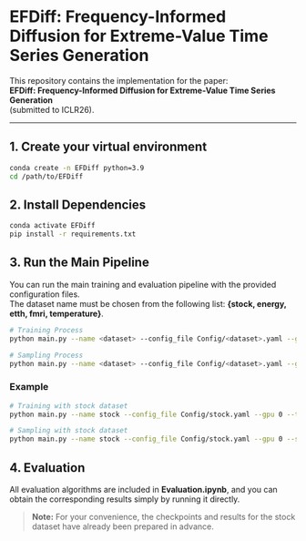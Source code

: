 # EFDiff: Frequency-Informed Diffusion for Extreme-Value Time Series Generation

This repository contains the implementation for the paper:  
**EFDiff: Frequency-Informed Diffusion for Extreme-Value Time Series Generation**  
(submitted to ICLR26).

---

## 1. Create your virtual environment
```bash
conda create -n EFDiff python=3.9
cd /path/to/EFDiff
```

## 2. Install Dependencies
```bash
conda activate EFDiff
pip install -r requirements.txt
```

## 3. Run the Main Pipeline
You can run the main training and evaluation pipeline with the provided configuration files.  
The dataset name must be chosen from the following list: **{stock, energy, etth, fmri, temperature}**.

```bash
# Training Process
python main.py --name <dataset> --config_file Config/<dataset>.yaml --gpu 0 --topk 5 --train

# Sampling Process
python main.py --name <dataset> --config_file Config/<dataset>.yaml --gpu 0 --sample 0 --topk 5 --milestone 10
```

### Example
```bash
# Training with stock dataset
python main.py --name stock --config_file Config/stock.yaml --gpu 0 --topk 5 --train

# Sampling with stock dataset
python main.py --name stock --config_file Config/stock.yaml --gpu 0 --sample 0 --topk 5 --milestone 10
```

## 4. Evaluation
All evaluation algorithms are included in **Evaluation.ipynb**, and you can obtain the corresponding results simply by running it directly.

> **Note:** For your convenience, the checkpoints and results for the stock dataset have already been prepared in advance.

